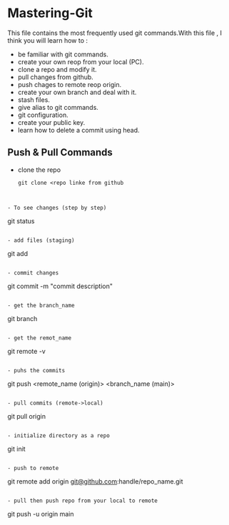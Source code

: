 # Mastering-Git
This file contains the most frequently used git commands.With this file , I think you will learn how to :
- be familiar with git commands.
- create your own reop from your local (PC).
- clone a repo and modify it.
- pull changes from github.
- push chages to remote reop origin.
- create your own branch and deal with it. 
- stash files.
- give alias to git commands.
- git configuration.
- create your public key.
- learn how to delete a commit using head.

## Push & Pull Commands
- clone the repo
  ```
  git clone <repo linke from github
```
         
          
- To see changes (step by step)
  ```
  git status
  ```            
          
- add files (staging)
  ```
   git add <filename>
  ```
          
- commit changes
  ```
  git commit -m "commit description"
  ```  
          
- get the branch_name
   ```
  git branch
   ```
          
- get the remot_name
  ```
  git remote -v
  ```
          
- puhs the commits
  ```
  git push <remote_name (origin)> <branch_name (main)>
  ```            
          
- pull commits (remote->local)
  ```
  git pull origin
  ```
          
- initialize directory as a repo
  ```
  git init
  ```             
          
- push to remote
  ```
  git remote add origin git@github.com:handle/repo_name.git
  ```
          
- pull then push repo from your local to remote
  ```
  git push -u origin main
  ```
